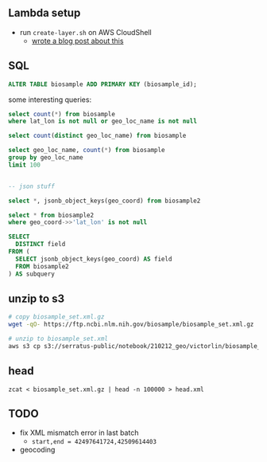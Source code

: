## Lambda setup

- run `create-layer.sh` on AWS CloudShell
    - [wrote a blog post about this](https://victorl.in/aws-lambda-layer-cloudshell/)

## SQL

```sql
ALTER TABLE biosample ADD PRIMARY KEY (biosample_id);
```

some interesting queries:

```sql
select count(*) from biosample
where lat_lon is not null or geo_loc_name is not null

select count(distinct geo_loc_name) from biosample

select geo_loc_name, count(*) from biosample
group by geo_loc_name
limit 100


-- json stuff

select *, jsonb_object_keys(geo_coord) from biosample2

select * from biosample2
where geo_coord->>'lat_lon' is not null

SELECT
  DISTINCT field
FROM (
  SELECT jsonb_object_keys(geo_coord) AS field
  FROM biosample2
) AS subquery
```

## unzip to s3

```sh
# copy biosample_set.xml.gz
wget -qO- https://ftp.ncbi.nlm.nih.gov/biosample/biosample_set.xml.gz | aws s3 cp - s3://serratus-public/notebook/210212_geo/victorlin/biosample_parse/biosample_set.xml.gz

# unzip to biosample_set.xml
aws s3 cp s3://serratus-public/notebook/210212_geo/victorlin/biosample_parse/biosample_set.xml.gz - | zcat | aws s3 cp - s3://serratus-public/notebook/210212_geo/victorlin/biosample_parse/biosample_set.xml
```

## head

```bsh
zcat < biosample_set.xml.gz | head -n 100000 > head.xml
```

## TODO

- fix XML mismatch error in last batch
    - `start,end = 42497641724,42509614403`
- geocoding
